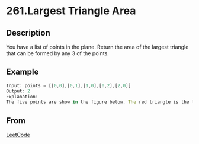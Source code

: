 # 261.Largest Triangle Area

## Description

You have a list of points in the plane. Return the area of the largest triangle that can be formed by any 3 of the points.

## Example

```js
Input: points = [[0,0],[0,1],[1,0],[0,2],[2,0]]
Output: 2
Explanation:
The five points are show in the figure below. The red triangle is the largest.
```

## From

[LeetCode](https://leetcode.com/problems//largest-triangle-area)
